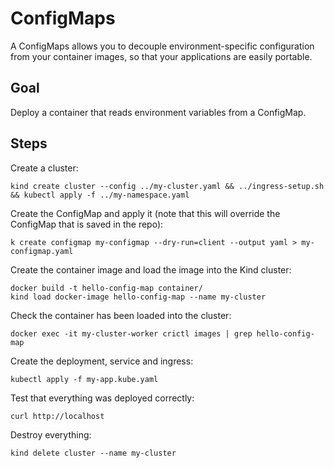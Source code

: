 # ConfigMaps

A ConfigMaps allows you to decouple environment-specific configuration from your container images, so that your applications are easily portable.

## Goal

Deploy a container that reads environment variables from a ConfigMap.

## Steps

Create a cluster:
```
kind create cluster --config ../my-cluster.yaml && ../ingress-setup.sh && kubectl apply -f ../my-namespace.yaml
```

Create the ConfigMap and apply it (note that this will override the ConfigMap that is saved in the repo):
```
k create configmap my-configmap --dry-run=client --output yaml > my-configmap.yaml 
```

Create the container image and load the image into the Kind cluster:
```
docker build -t hello-config-map container/
kind load docker-image hello-config-map --name my-cluster
```

Check the container has been loaded into the cluster:
```
docker exec -it my-cluster-worker crictl images | grep hello-config-map
```

Create the deployment, service and ingress:
```
kubectl apply -f my-app.kube.yaml
```

Test that everything was deployed correctly:
```
curl http://localhost
```

Destroy everything:
```
kind delete cluster --name my-cluster
```

